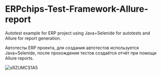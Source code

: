# ERPchips-Test-Framework-Allure-report

Autotest example for ERP project using Java+Selenide for autotests and Allure for report generation.

Автотесты ERP проекта, для создания автотестов используется Java+Selenide, после прохождения тестов создаётся отчёт при помощи Allure reports.

![sRZUMCS1A5](https://user-images.githubusercontent.com/40362180/215679567-4a47962c-f159-498f-b5a9-e7269296fdc7.gif)

